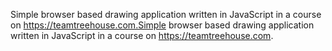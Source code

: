 Simple browser based drawing application written in JavaScript in a course on https://teamtreehouse.com.Simple browser based drawing application written in JavaScript in a course on https://teamtreehouse.com.
